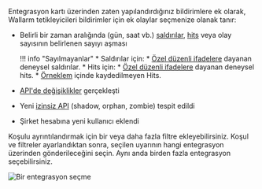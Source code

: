 Entegrasyon kartı üzerinden zaten yapılandırdığınız bildirimlere ek olarak, Wallarm tetikleyicileri bildirimler için ek olaylar seçmenize olanak tanır:

* Belirli bir zaman aralığında (gün, saat vb.) [saldırılar](../../../glossary-en.md#attack), [hits](../../../glossary-en.md#hit) veya olay sayısının belirlenen sayıyı aşması

    !!! info "Sayılmayanlar"
        * Saldırılar için: 
            * [Özel düzenli ifadelere](../../../user-guides/rules/regex-rule.md) dayanan deneysel saldırılar.
        * Hits için:
            * [Özel düzenli ifadelere](../../../user-guides/rules/regex-rule.md) dayanan deneysel hits.
            * [Örneklem](../../events/grouping-sampling.md#sampling-of-hits) içinde kaydedilmeyen Hits.

* [API'de değişiklikler](../../../api-discovery/track-changes.md) gerçekleşti
* Yeni [izinsiz API](../../../api-discovery/rogue-api.md) (shadow, orphan, zombie) tespit edildi
* Şirket hesabına yeni kullanıcı eklendi

Koşulu ayrıntılandırmak için bir veya daha fazla filtre ekleyebilirsiniz. Koşul ve filtreler ayarlandıktan sonra, seçilen uyarının hangi entegrasyon üzerinden gönderileceğini seçin. Aynı anda birden fazla entegrasyon seçebilirsiniz.

![Bir entegrasyon seçme](../../../images/user-guides/triggers/select-integration.png)